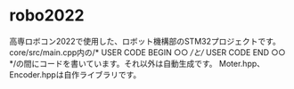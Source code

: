 # robo2022
高専ロボコン2022で使用した、ロボット機構部のSTM32プロジェクトです。
core/src/main.cpp内の/* USER CODE BEGIN ○○ */と/* USER CODE END ○○ */の間にコードを書いています。それ以外は自動生成です。
Moter.hpp、Encoder.hppは自作ライブラリです。
